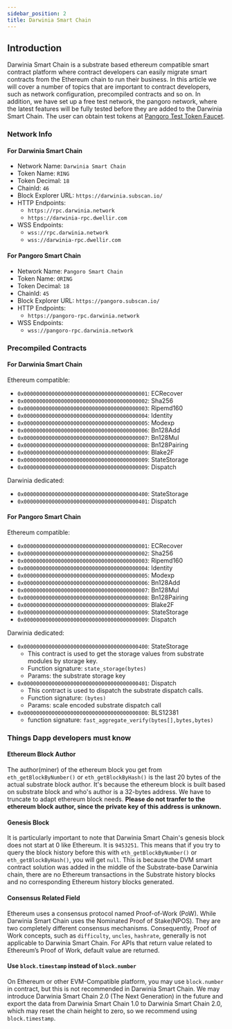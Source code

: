 ```yaml
---
sidebar_position: 2
title: Darwinia Smart Chain
---
```


## Introduction

Darwinia Smart Chain is a substrate based ethereum compatible smart contract platform where contract developers can easily migrate
smart contracts from the Ethereum chain to run their business. In this article we will cover a number of topics that are important to contract developers, such as network configuration, precompiled contracts and so on. In addition, we have set up a free test network, the pangoro network, where the latest features will be fully tested before they are added to the Darwinia Smart Chain. The user can obtain test tokens at [Pangoro Test Token Faucet](https://apps.darwinia.network/?network=pangoro).

###  Network Info

#### For Darwinia Smart Chain

- Network Name: `Darwinia Smart Chain`
- Token Name: `RING`
- Token Decimal: `18`
- ChainId: `46`
- Block Explorer URL: `https://darwinia.subscan.io/`
- HTTP Endpoints:
    - `https://rpc.darwinia.network`
    - `https://darwinia-rpc.dwellir.com`
- WSS Endpoints:
    - `wss://rpc.darwinia.network`
    - `wss://darwinia-rpc.dwellir.com`

#### For Pangoro Smart Chain

- Network Name: `Pangoro Smart Chain`
- Token Name: `ORING`
- Token Decimal: `18`
- ChainId: `45`
- Block Explorer URL: `https://pangoro.subscan.io/`
- HTTP Endpoints:
    - `https://pangoro-rpc.darwinia.network`
- WSS Endpoints:
    - `wss://pangoro-rpc.darwinia.network`


### Precompiled Contracts

#### For Darwinia Smart Chain

Ethereum compatible:

- `0x0000000000000000000000000000000000000001`: ECRecover
- `0x0000000000000000000000000000000000000002`: Sha256
- `0x0000000000000000000000000000000000000003`: Ripemd160
- `0x0000000000000000000000000000000000000004`: Identity
- `0x0000000000000000000000000000000000000005`: Modexp
- `0x0000000000000000000000000000000000000006`: Bn128Add
- `0x0000000000000000000000000000000000000007`: Bn128Mul
- `0x0000000000000000000000000000000000000008`: Bn128Pairing
- `0x0000000000000000000000000000000000000009`: Blake2F
- `0x0000000000000000000000000000000000000009`: StateStorage
- `0x0000000000000000000000000000000000000009`: Dispatch

Darwinia dedicated:

- `0x0000000000000000000000000000000000000400`: StateStorage
- `0x0000000000000000000000000000000000000401`: Dispatch

#### For Pangoro Smart Chain

Ethereum compatible:

- `0x0000000000000000000000000000000000000001`: ECRecover
- `0x0000000000000000000000000000000000000002`: Sha256
- `0x0000000000000000000000000000000000000003`: Ripemd160
- `0x0000000000000000000000000000000000000004`: Identity
- `0x0000000000000000000000000000000000000005`: Modexp
- `0x0000000000000000000000000000000000000006`: Bn128Add
- `0x0000000000000000000000000000000000000007`: Bn128Mul
- `0x0000000000000000000000000000000000000008`: Bn128Pairing
- `0x0000000000000000000000000000000000000009`: Blake2F
- `0x0000000000000000000000000000000000000009`: StateStorage
- `0x0000000000000000000000000000000000000009`: Dispatch

Darwinia dedicated:

- `0x0000000000000000000000000000000000000400`: StateStorage
    - This contract is used to get the storage values from substrate modules by storage key.
    - Function signature: `state_storage(bytes)`
    - Params: the substrate storage key
- `0x0000000000000000000000000000000000000401`: Dispatch
    - This contract is used to dispatch the substrate dispatch calls.
    - Function signature: `(bytes)`
    - Params: scale encoded substrate dispatch call
- `0x0000000000000000000000000000000000000800`: BLS12381
    - function signature: `fast_aggregate_verify(bytes[],bytes,bytes)`
    <!-- TODO: Add more descriptions about BLS1281 -->

### Things Dapp developers must know

#### Ethereum Block Author

The author(miner) of the ethereum block you get from `eth_getBlockByNumber()` or `eth_getBlockByHash()` is the last 20 bytes of the actual substrate block author. It's because the ethereum block is built based on substrate block and who's author is a 32-bytes address. We have to truncate to adapt ethereum block needs. **Please do not tranfer to the ethereum block author, since the private key of this address is unknown.**
#### Genesis Block

It is particularly important to note that Darwinia Smart Chain's genesis block does not start at 0 like Ethereum. It is `9453251`. This means that if you try to query the block history before this with `eth_getBlockByNumber()` or `eth_getBlockByHash()`, you will get `null`.  This is because the DVM smart contract solution was added in the middle of the Substrate-base Darwinia chain, there are no Ethereum transactions in the Substrate history blocks and no corresponding Ethereum history blocks generated.

#### Consensus Related Field

Ethereum uses a consensus protocol named Proof-of-Work (PoW). While Darwinia Smart Chain uses the Nominated Proof of Stake(NPOS). They are two completely different consensus mechanisms. Consequently, Proof of Work concepts, such as `difficulty`, `uncles`, `hashrate`, generally is not applicable to Darwinia Smart Chain. For APIs that return value related to Ethereum’s Proof of Work, default value are returned.

#### Use `block.timestamp` instead of `block.number`

On Ethereum or other EVM-Compatible platform, you may use `block.number` in contract, but this is not recommended in Darwinia Smart Chain. We may introduce Darwinia Smart Chain 2.0 (The Next Generation) in the future and export the data from Darwinia Smart Chain 1.0 to Darwinia Smart Chain 2.0, which may reset the chain height to zero, so we recommend using `block.timestamp`.

